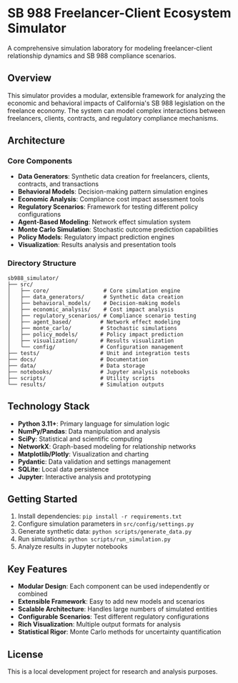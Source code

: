 # SB 988 Freelancer-Client Ecosystem Simulator

A comprehensive simulation laboratory for modeling freelancer-client relationship dynamics and SB 988 compliance scenarios.

## Overview

This simulator provides a modular, extensible framework for analyzing the economic and behavioral impacts of California's SB 988 legislation on the freelance economy. The system can model complex interactions between freelancers, clients, contracts, and regulatory compliance mechanisms.

## Architecture

### Core Components

- **Data Generators**: Synthetic data creation for freelancers, clients, contracts, and transactions
- **Behavioral Models**: Decision-making pattern simulation engines
- **Economic Analysis**: Compliance cost impact assessment tools
- **Regulatory Scenarios**: Framework for testing different policy configurations
- **Agent-Based Modeling**: Network effect simulation system
- **Monte Carlo Simulation**: Stochastic outcome prediction capabilities
- **Policy Models**: Regulatory impact prediction engines
- **Visualization**: Results analysis and presentation tools

### Directory Structure

```
sb988_simulator/
├── src/
│   ├── core/                 # Core simulation engine
│   ├── data_generators/      # Synthetic data creation
│   ├── behavioral_models/    # Decision-making models
│   ├── economic_analysis/    # Cost impact analysis
│   ├── regulatory_scenarios/ # Compliance scenario testing
│   ├── agent_based/         # Network effect modeling
│   ├── monte_carlo/         # Stochastic simulations
│   ├── policy_models/       # Policy impact prediction
│   ├── visualization/       # Results visualization
│   └── config/              # Configuration management
├── tests/                   # Unit and integration tests
├── docs/                    # Documentation
├── data/                    # Data storage
├── notebooks/               # Jupyter analysis notebooks
├── scripts/                 # Utility scripts
└── results/                 # Simulation outputs
```

## Technology Stack

- **Python 3.11+**: Primary language for simulation logic
- **NumPy/Pandas**: Data manipulation and analysis
- **SciPy**: Statistical and scientific computing
- **NetworkX**: Graph-based modeling for relationship networks
- **Matplotlib/Plotly**: Visualization and charting
- **Pydantic**: Data validation and settings management
- **SQLite**: Local data persistence
- **Jupyter**: Interactive analysis and prototyping

## Getting Started

1. Install dependencies: `pip install -r requirements.txt`
2. Configure simulation parameters in `src/config/settings.py`
3. Generate synthetic data: `python scripts/generate_data.py`
4. Run simulations: `python scripts/run_simulation.py`
5. Analyze results in Jupyter notebooks

## Key Features

- **Modular Design**: Each component can be used independently or combined
- **Extensible Framework**: Easy to add new models and scenarios
- **Scalable Architecture**: Handles large numbers of simulated entities
- **Configurable Scenarios**: Test different regulatory configurations
- **Rich Visualization**: Multiple output formats for analysis
- **Statistical Rigor**: Monte Carlo methods for uncertainty quantification

## License

This is a local development project for research and analysis purposes.